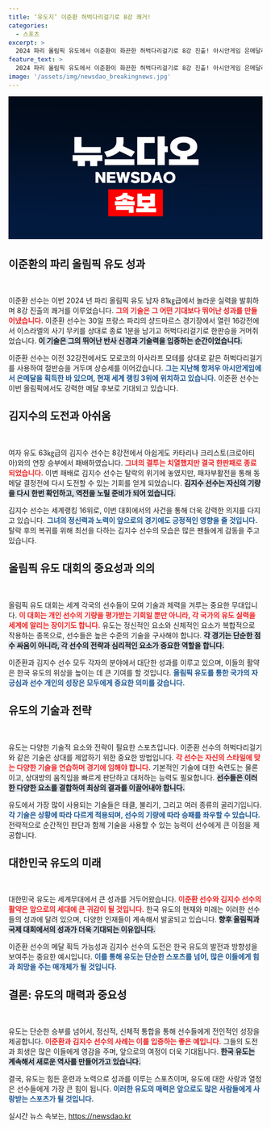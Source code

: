 ```yaml
---
title: ‘유도지’ 이준환 허벅다리걸기로 8강 쾌거!
categories:
  - 스포츠
excerpt: >
  2024 파리 올림픽 유도에서 이준환이 화끈한 허벅다리걸기로 8강 진출! 아시안게임 은메달리스트인 그의 장엄한 여정에 기대가 모인다. 반면 김지수는 아쉬운 순간을 맞이했다. 클릭해서 더 알아보세요!
feature_text: >
  2024 파리 올림픽 유도에서 이준환이 화끈한 허벅다리걸기로 8강 진출! 아시안게임 은메달리스트인 그의 장엄한 여정에 기대가 모인다. 반면 김지수는 아쉬운 순간을 맞이했다. 클릭해서 더 알아보세요!
image: '/assets/img/newsdao_breakingnews.jpg'
---
```


<p><img src="/assets/img/newsdao_breakingnews.jpg" alt="pcversion 속보" /></p>

<h2 data-ke-size="size26">이준환의 파리 올림픽 유도 성과</h2>

<p data-ke-size="size16">&nbsp;</p>

<p>이준환 선수는 이번 2024 년 파리 올림픽 유도 남자 81㎏급에서 놀라운 실력을 발휘하며 8강 진출의 쾌거를 이루었습니다. <b><span style="color: #ee2323;">그의 기술은 그 어떤 기대보다 뛰어난 성과를 만들어냈습니다.</span></b> 이준환 선수는 30일 프랑스 파리의 샹드마르스 경기장에서 열린 16강전에서 이스라엘의 사기 무키를 상대로 종료 1분을 남기고 허벅다리걸기로 한판승을 거머쥐었습니다. <b><span style="background-color: #21538527;">이 기술은 그의 뛰어난 반사 신경과 기술력을 입증하는 순간이었습니다.</span></b>  </p>

<p>이준환 선수는 이전 32강전에서도 모로코의 아사라프 모테를 상대로 같은 허벅다리걸기를 사용하여 절반승을 거두며 상승세를 이어갔습니다. <b><span style="color: #1a5490;">그는 지난해 항저우 아시안게임에서 은메달을 획득한 바 있으며, 현재 세계 랭킹 3위에 위치하고 있습니다.</span></b> 이준환 선수는 이번 올림픽에서도 강력한 메달 후보로 기대되고 있습니다.</p>

<h2 data-ke-size="size26">김지수의 도전과 아쉬움</h2>

<p data-ke-size="size16">&nbsp;</p>

<p>여자 유도 63㎏급의 김지수 선수는 8강전에서 아쉽게도 카타리나 크리스토(크로아티아)와의 연장 승부에서 패배하였습니다. <b><span style="color: #ee2323;">그녀의 결투는 치열했지만 결국 한판패로 종료되었습니다.</span></b> 이번 패배로 김지수 선수는 탈락의 위기에 놓였지만, 패자부활전을 통해 동메달 결정전에 다시 도전할 수 있는 기회를 얻게 되었습니다. <b><span style="background-color: #21538527;">김지수 선수는 자신의 기량을 다시 한번 확인하고, 역전을 노릴 준비가 되어 있습니다.</span></b></p>

<p>김지수 선수는 세계랭킹 16위로, 이번 대회에서의 사건을 통해 더욱 강력한 의지를 다지고 있습니다. <b><span style="color: #1a5490;">그녀의 정신력과 노력이 앞으로의 경기에도 긍정적인 영향을 줄 것입니다.</span></b> 탈락 후의 복귀를 위해 최선을 다하는 김지수 선수의 모습은 많은 팬들에게 감동을 주고 있습니다.</p>

<h2 data-ke-size="size26">올림픽 유도 대회의 중요성과 의의</h2>

<p data-ke-size="size16">&nbsp;</p>

<p>올림픽 유도 대회는 세계 각국의 선수들이 모여 기술과 체력을 겨루는 중요한 무대입니다. <b><span style="color: #ee2323;">이 대회는 개인 선수의 기량을 평가받는 기회일 뿐만 아니라, 각 국가의 유도 실력을 세계에 알리는 장이기도 합니다.</span></b> 유도는 정신적인 요소와 신체적인 요소가 복합적으로 작용하는 종목으로, 선수들은 높은 수준의 기술을 구사해야 합니다. <b><span style="background-color: #21538527;">각 경기는 단순한 점수 싸움이 아니라, 각 선수의 전략과 심리적인 요소가 중요한 역할을 합니다.</span></b></p>

<p>이준환과 김지수 선수 모두 각자의 분야에서 대단한 성과를 이루고 있으며, 이들의 활약은 한국 유도의 위상을 높이는 데 큰 기여를 할 것입니다. <b><span style="color: #1a5490;">올림픽 유도를 통한 국가의 자긍심과 선수 개인의 성장은 모두에게 중요한 의미를 갖습니다.</span></b></p>

<h2 data-ke-size="size26">유도의 기술과 전략</h2>

<p data-ke-size="size16">&nbsp;</p>

<p>유도는 다양한 기술적 요소와 전략이 필요한 스포츠입니다. 이준환 선수의 허벅다리걸기와 같은 기술은 상대를 제압하기 위한 중요한 방법입니다. <b><span style="color: #ee2323;">각 선수는 자신의 스타일에 맞는 다양한 기술을 연습하며 경기에 임해야 합니다.</span></b> 기본적인 기술에 대한 숙련도는 물론이고, 상대방의 움직임을 빠르게 판단하고 대처하는 능력도 필요합니다. <b><span style="background-color: #21538527;">선수들은 이러한 다양한 요소를 결합하여 최상의 결과를 이끌어내야 합니다.</span></b></p>

<p>유도에서 가장 많이 사용되는 기술들은 태클, 불리기, 그리고 여러 종류의 굴리기입니다. <b><span style="color: #1a5490;">각 기술은 상황에 따라 다르게 적용되며, 선수의 기량에 따라 승패를 좌우할 수 있습니다.</span></b> 전략적으로 순간적인 판단과 함께 기술을 사용할 수 있는 능력이 선수에게 큰 이점을 제공합니다.</p>

<h2 data-ke-size="size26">대한민국 유도의 미래</h2>

<p data-ke-size="size16">&nbsp;</p>

<p>대한민국 유도는 세계무대에서 큰 성과를 거두어왔습니다. <b><span style="color: #ee2323;">이준환 선수와 김지수 선수의 활약은 앞으로의 세대에 큰 귀감이 될 것입니다.</span></b> 한국 유도의 현재와 미래는 이러한 선수들의 성과에 달려 있으며, 다양한 인재들이 계속해서 발굴되고 있습니다. <b><span style="background-color: #21538527;">향후 올림픽과 국제 대회에서의 성과가 더욱 기대되는 이유입니다.</span></b></p>

<p>이준환 선수의 메달 획득 가능성과 김지수 선수의 도전은 한국 유도의 발전과 방향성을 보여주는 중요한 예시입니다. <b><span style="color: #1a5490;">이를 통해 유도는 단순한 스포츠를 넘어, 많은 이들에게 힘과 희망을 주는 매개체가 될 것입니다.</span></b></p>

<h2 data-ke-size="size26">결론: 유도의 매력과 중요성</h2>

<p data-ke-size="size16">&nbsp;</p>

<p>유도는 단순한 승부를 넘어서, 정신적, 신체적 통합을 통해 선수들에게 전인적인 성장을 제공합니다. <b><span style="color: #ee2323;">이준환과 김지수 선수의 사례는 이를 입증하는 좋은 예입니다.</span></b> 그들의 도전과 희생은 많은 이들에게 영감을 주며, 앞으로의 여정이 더욱 기대됩니다. <b><span style="background-color: #21538527;">한국 유도는 계속해서 새로운 역사를 만들어가고 있습니다.</span></b> </p>

<p>결국, 유도는 힘든 훈련과 노력으로 성과를 이루는 스포츠이며, 유도에 대한 사랑과 열정은 선수들에게 가장 큰 힘이 됩니다. <b><span style="color: #1a5490;">이러한 유도의 매력은 앞으로도 많은 사람들에게 사랑받는 스포츠가 될 것입니다.</span></b></p>
실시간 뉴스 속보는, <a href="https://newsdao.kr" rel="dofollow">https://newsdao.kr</a>


